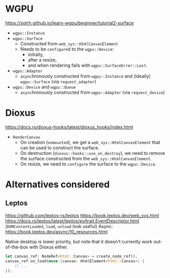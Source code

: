 # WGPU
https://sotrh.github.io/learn-wgpu/beginner/tutorial2-surface
* `wgpu::Instance`
* `wgpu::Surface`
  * Constructed from `web_sys::HtmlCanvasElement`
  * Needs to be `configure`d to the `wgpu::Device`:
    * initially,
	 * after a resize,
	 * and when rendering fails with `wgpu::SurfaceError::Lost`.
* `wgpu::Adapter`
  * `async`hronously constructed from `wgpu::Instance` and (ideally) `wgpu::Surface` (via `request_adapter`)
* `wgpu::Device` and `wgpu::Queue`
  * `async`hronously constructed from `wgpu::Adapter` (via `request_device`)

# Dioxus
https://docs.rs/dioxus-hooks/latest/dioxus_hooks/index.html
* `RenderCanvas`
  * On creation (`onmounted`), we get a `web_sys::HtmlCanvasElement` that can be used to construct the surface.
  * On destruction (`dioxus::hooks::use_on_destroy`), we need to remove the surface constructed from the `web_sys::HtmlCanvasElement`.
  * On resize, we need to `configure` the surface to the `wgpu::Device`.

# Alternatives considered
## Leptos
https://github.com/leptos-rs/leptos
https://book.leptos.dev/web_sys.html
https://docs.rs/leptos/latest/leptos/ev/trait.EventDescriptor.html (`DOMContentLoaded`, `load`, `unload` look useful)
Async: https://book.leptos.dev/async/10_resources.html

Native desktop is lower priority, but note that it doesn't currently work out-of-the-box with Dioxus either.

```rs
let canvas_ref: NodeRef<html::Canvas> = create_node_ref();
canvas_ref.on_load(move |canvas: HtmlElement<html::Canvas>| {
	// ...
});
```
